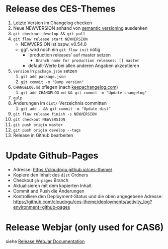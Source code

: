 # Release des CES-Themes

1. Letzte Version im Changelog checken
2. Neue NEWVERSION anhand von [semantic versioning](https://semver.org/) ausdenken
3. `git checkout develop && git pull`
4. `git flow release start NEWVERSION`
   * NEWVERSION ist bspw. v0.54.0
   * ggf. wird noch ein `git flow init` nötig
      * 'production releases' auf master setzen
         * `Branch name for production releases: [] master`
      * default-Werte bei allen anderen Angaben akzeptieren
5. `version` in `package.json` setzen
   1. `git add package.json`
   2. `git commit -m "Bump version"`
6. `CHANGELOG.md` pflegen (nach [keepachangelog.com](https://keepachangelog.com/en/1.0.0/))
   1. `git add CHANGELOG.md && git commit -m "Update changelog"`
7. `gulp`
8. Änderungen im `dist/`-Verzeichnis committen
   1. `git add . && git commit -m "Update dist"`
9. `git flow release finish -s NEWVERSION`
10. `git checkout NEWVERSION`
11. `git push origin master`
12. `git push origin develop --tags`
13. Release in Github bearbeiten

# Update Github-Pages 
- Adresse: https://cloudogu.github.io/ces-theme/
- Kopiere den Inhalt des `dist` Ordners
- Checkout `gh-pages` Branch
- Aktualisieren mit dem kopierten Inhalt
- Commit and Push die Änderungen
- Kontrolliere den Deployment-Status und die oben angegebene Adresse: https://github.com/cloudogu/ces-theme/deployments/activity_log?environment=github-pages 

# Release Webjar (only used for CAS6)
  
  siehe [Release WebJar Documentation](Release_WebJar_de.md) 
